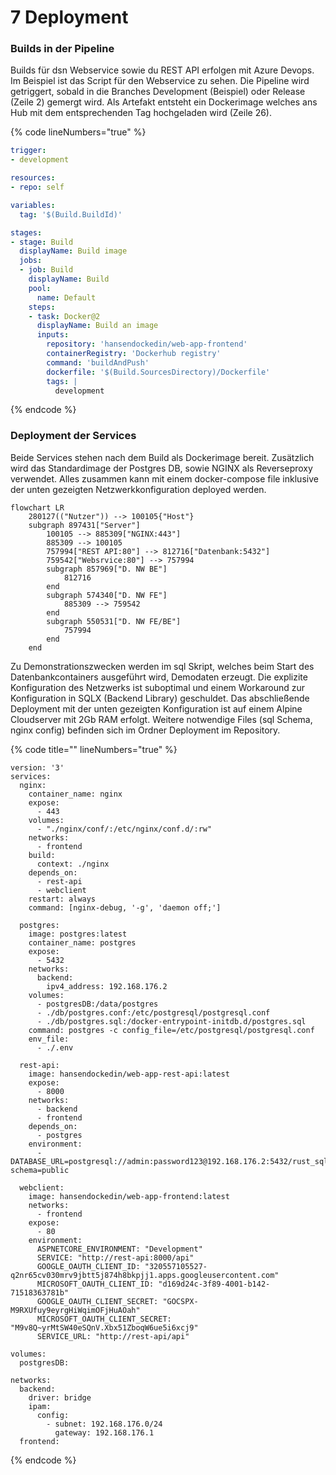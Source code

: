 # 7 Deployment

### Builds in der Pipeline

Builds für dsn Webservice sowie du REST API erfolgen mit Azure Devops. Im Beispiel ist das Script für den Webservice zu sehen. Die Pipeline wird getriggert, sobald in die Branches Development (Beispiel) oder Release (Zeile 2) gemergt wird. Als Artefakt entsteht ein Dockerimage welches ans Hub mit dem entsprechenden Tag hochgeladen wird (Zeile 26).&#x20;

{% code lineNumbers="true" %}
```yaml
trigger:
- development

resources:
- repo: self

variables:
  tag: '$(Build.BuildId)'

stages:
- stage: Build
  displayName: Build image
  jobs:
  - job: Build
    displayName: Build
    pool:
      name: Default
    steps:
    - task: Docker@2
      displayName: Build an image
      inputs:
        repository: 'hansendockedin/web-app-frontend' 
        containerRegistry: 'Dockerhub registry'
        command: 'buildAndPush'
        dockerfile: '$(Build.SourcesDirectory)/Dockerfile'
        tags: |
          development
```
{% endcode %}

### Deployment der Services

Beide Services stehen nach dem Build als Dockerimage bereit.  Zusätzlich wird das Standardimage der Postgres DB, sowie NGINX als Reverseproxy verwendet. Alles zusammen kann mit einem docker-compose file inklusive der unten gezeigten Netzwerkkonfiguration deployed werden.&#x20;

```mermaid
flowchart LR
	280127(("Nutzer")) --> 100105{"Host"}
	subgraph 897431["Server"]
		100105 --> 885309["NGINX:443"]
		885309 --> 100105
		757994["REST API:80"] --> 812716["Datenbank:5432"]
		759542["Websrvice:80"] --> 757994
		subgraph 857969["D. NW BE"]
			812716
		end
		subgraph 574340["D. NW FE"]
			885309 --> 759542
		end
		subgraph 550531["D. NW FE/BE"]
			757994
		end
	end
```

Zu Demonstrationszwecken werden im sql Skript, welches beim Start des Datenbankcontainers ausgeführt wird, Demodaten erzeugt. Die explizite Konfiguration des Netzwerks ist suboptimal und einem Workaround zur Konfiguration in SQLX (Backend Library) geschuldet. Das abschließende Deployment mit der unten gezeigten Konfiguration ist auf einem Alpine Cloudserver mit 2Gb RAM erfolgt. Weitere notwendige Files (sql Schema, nginx config) befinden sich im Ordner Deployment im Repository.

{% code title="" lineNumbers="true" %}
```docker
version: '3'
services:
  nginx:
    container_name: nginx
    expose:
      - 443   
    volumes:
      - "./nginx/conf/:/etc/nginx/conf.d/:rw"
    networks:
      - frontend
    build:
      context: ./nginx
    depends_on:
      - rest-api
      - webclient
    restart: always
    command: [nginx-debug, '-g', 'daemon off;']

  postgres:
    image: postgres:latest
    container_name: postgres
    expose:
      - 5432
    networks:
      backend:
        ipv4_address: 192.168.176.2
    volumes:
      - postgresDB:/data/postgres
      - ./db/postgres.conf:/etc/postgresql/postgresql.conf
      - ./db/postgres.sql:/docker-entrypoint-initdb.d/postgres.sql
    command: postgres -c config_file=/etc/postgresql/postgresql.conf
    env_file:
      - ./.env

  rest-api:
    image: hansendockedin/web-app-rest-api:latest
    expose:
      - 8000
    networks:
      - backend
      - frontend
    depends_on:
      - postgres
    environment:
      - DATABASE_URL=postgresql://admin:password123@192.168.176.2:5432/rust_sqlx?schema=public

  webclient:
    image: hansendockedin/web-app-frontend:latest
    networks:
      - frontend
    expose:
      - 80
    environment:
      ASPNETCORE_ENVIRONMENT: "Development"
      SERVICE: "http://rest-api:8000/api"
      GOOGLE_OAUTH_CLIENT_ID: "320557105527-q2nr65cv030mrv9jbtt5j874h8bkpjj1.apps.googleusercontent.com"
      MICROSOFT_OAUTH_CLIENT_ID: "d169d24c-3f89-4001-b142-71518363781b"
      GOOGLE_OAUTH_CLIENT_SECRET: "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"
      MICROSOFT_OAUTH_CLIENT_SECRET: "M9v8Q~yrMtSW40eSQnV.Xbx51ZboqW6ue5i6xcj9"
      SERVICE_URL: "http://rest-api/api"

volumes:
  postgresDB:

networks:
  backend:
    driver: bridge
    ipam:
      config:
        - subnet: 192.168.176.0/24
          gateway: 192.168.176.1
  frontend:
```
{% endcode %}



